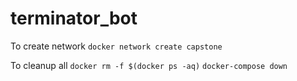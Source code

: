 # terminator_bot

To create network
`docker network create capstone`

To cleanup all
`docker rm -f $(docker ps -aq)`
`docker-compose down`